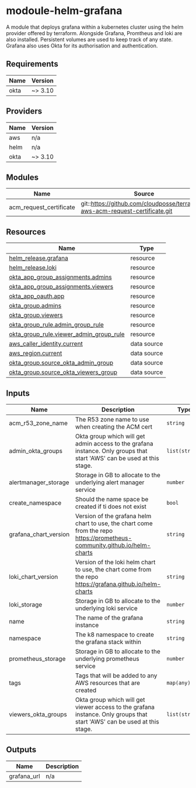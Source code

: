 # modoule-helm-grafana

A module that deploys grafana within a kubernetes cluster using the helm provider offered by terraform. 
Alongside Grafana, Promtheus and loki are also installed. Persistent volumes are used to keep track of any state.
Grafana also uses Okta for its authorisation and authentication. 


## Requirements

| Name | Version |
|------|---------|
| okta | ~> 3.10 |

## Providers

| Name | Version |
|------|---------|
| aws | n/a |
| helm | n/a |
| okta | ~> 3.10 |

## Modules

| Name | Source | Version |
|------|--------|---------|
| acm\_request\_certificate | git::https://github.com/cloudposse/terraform-aws-acm-request-certificate.git | tags/0.16.0 |

## Resources

| Name | Type |
|------|------|
| [helm_release.grafana](https://registry.terraform.io/providers/hashicorp/helm/latest/docs/resources/release) | resource |
| [helm_release.loki](https://registry.terraform.io/providers/hashicorp/helm/latest/docs/resources/release) | resource |
| [okta_app_group_assignments.admins](https://registry.terraform.io/providers/okta/okta/latest/docs/resources/app_group_assignments) | resource |
| [okta_app_group_assignments.viewers](https://registry.terraform.io/providers/okta/okta/latest/docs/resources/app_group_assignments) | resource |
| [okta_app_oauth.app](https://registry.terraform.io/providers/okta/okta/latest/docs/resources/app_oauth) | resource |
| [okta_group.admins](https://registry.terraform.io/providers/okta/okta/latest/docs/resources/group) | resource |
| [okta_group.viewers](https://registry.terraform.io/providers/okta/okta/latest/docs/resources/group) | resource |
| [okta_group_rule.admin_group_rule](https://registry.terraform.io/providers/okta/okta/latest/docs/resources/group_rule) | resource |
| [okta_group_rule.viewer_admin_group_rule](https://registry.terraform.io/providers/okta/okta/latest/docs/resources/group_rule) | resource |
| [aws_caller_identity.current](https://registry.terraform.io/providers/hashicorp/aws/latest/docs/data-sources/caller_identity) | data source |
| [aws_region.current](https://registry.terraform.io/providers/hashicorp/aws/latest/docs/data-sources/region) | data source |
| [okta_group.source_okta_admin_group](https://registry.terraform.io/providers/okta/okta/latest/docs/data-sources/group) | data source |
| [okta_group.source_okta_viewers_group](https://registry.terraform.io/providers/okta/okta/latest/docs/data-sources/group) | data source |

## Inputs

| Name | Description | Type | Default | Required |
|------|-------------|------|---------|:--------:|
| acm\_r53\_zone\_name | The R53 zone name to use when creating the ACM cert | `string` | n/a | yes |
| admin\_okta\_groups | Okta group which will get admin access to the grafana instance. Only groups that start 'AWS' can be used at this stage. | `list(string)` | <pre>[<br>  "AWSPlatformEksAdmin"<br>]</pre> | no |
| alertmanager\_storage | Storage in GB to allocate to the underlying alert manager service | `number` | `5` | no |
| create\_namespace | Should the name space be created if ti does not exist | `bool` | `false` | no |
| grafana\_chart\_version | Version of the grafana helm chart to use, the chart come from the repo https://prometheus-community.github.io/helm-charts | `string` | `"32.2.1"` | no |
| loki\_chart\_version | Version of the loki helm chart to use, the chart come from the repo https://grafana.github.io/helm-charts | `string` | `"2.6.1"` | no |
| loki\_storage | Storage in GB to allocate to the underlying loki service | `number` | `15` | no |
| name | The name of the grafana instance | `string` | `"grafana"` | no |
| namespace | The k8 namespace to create the grafana stack within | `string` | n/a | yes |
| prometheus\_storage | Storage in GB to allocate to the underlying prometheus service | `number` | `15` | no |
| tags | Tags that will be added to any AWS resources that are created | `map(any)` | n/a | yes |
| viewers\_okta\_groups | Okta group which will get viewer access to the grafana instance. Only groups that start 'AWS' can be used at this stage. | `list(string)` | `[]` | no |

## Outputs

| Name | Description |
|------|-------------|
| grafana\_url | n/a |
